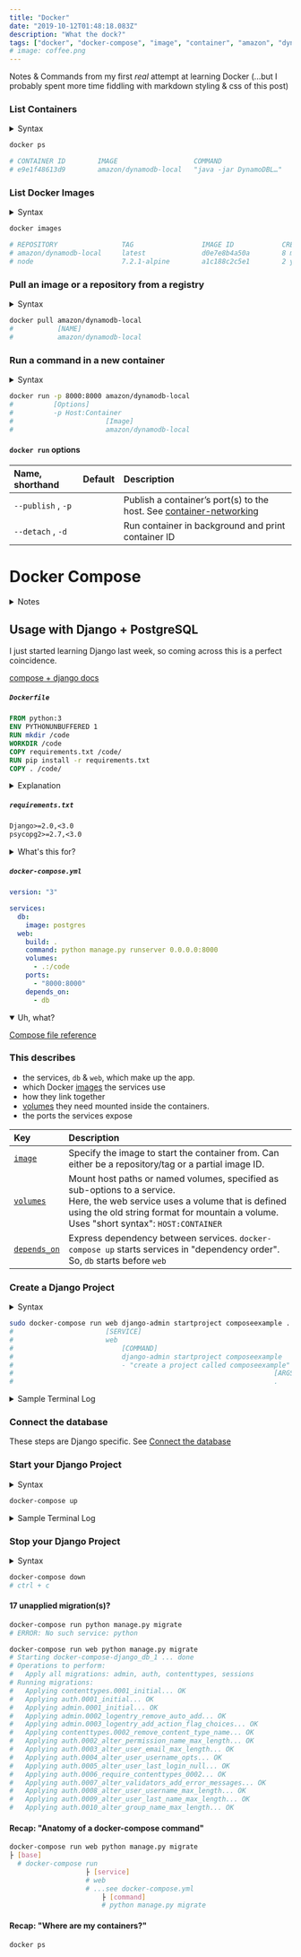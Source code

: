```yaml
---
title: "Docker"
date: "2019-10-12T01:48:18.083Z"
description: "What the dock?"
tags: ["docker", "docker-compose", "image", "container", "amazon", "dynamodb"]
# image: coffee.png
---
```


Notes & Commands from my first _real_ attempt at learning Docker (...but I probably spent more time fiddling with markdown styling & css of this post)

### List Containers

<details>
  <summary>Syntax</summary>

```
docker ps [OPTIONS]
```

[ps-docs](https://docs.docker.com/engine/reference/commandline/ps/)

</details>

```bash
docker ps

# CONTAINER ID        IMAGE                   COMMAND                  CREATED             STATUS              PORTS                              NAMES
# e9e1f48613d9        amazon/dynamodb-local   "java -jar DynamoDBL…"   9 seconds ago       Up 8 seconds        8000/tcp, 0.0.0.0:8000->8008/tcp   festive_lamport
```

### List Docker Images

<details>
  <summary>Syntax</summary>

```
docker images [OPTIONS] [REPOSITORY[:TAG]]
```

[images-docs](https://docs.docker.com/engine/reference/commandline/images/)

</details>

```bash
docker images

# REPOSITORY                TAG                 IMAGE ID            CREATED             SIZE
# amazon/dynamodb-local     latest              d0e7e8b4a50a        8 months ago        506MB
# node                      7.2.1-alpine        a1c188c2c5e1        2 years ago         55.3MB
```

### Pull an image or a repository from a registry

<details>
  <summary>Syntax</summary>

```
docker pull [OPTIONS] NAME[:TAG|@DIGEST]
```

[pull-docs](https://docs.docker.com/engine/reference/commandline/pull/)

</details>

```bash
docker pull amazon/dynamodb-local
#           [NAME]
#           amazon/dynamodb-local
```

### Run a command in a new container

<details>
  <summary>Syntax</summary>

```
docker run [OPTIONS] IMAGE [COMMAND][arg...]
```

[run-docs](https://docs.docker.com/engine/reference/commandline/run/)

</details>

```bash
docker run -p 8000:8000 amazon/dynamodb-local
#          [Options]
#          -p Host:Container
#                       [Image]
#                       amazon/dynamodb-local
```

#### `docker run` options

| Name, shorthand    | Default | Description                                                                                                                            |
| :----------------- | :------ | :------------------------------------------------------------------------------------------------------------------------------------- |
| `--publish` , `-p` |         | Publish a container’s port(s) to the host. See [container-networking](https://docs.docker.com/config/containers/container-networking/) |
| `--detach` , `-d`  |         | Run container in background and print container ID                                                                                     |

# Docker Compose

<details>
  <summary>Notes</summary>

[compose-docs](https://docs.docker.com/compose/)

<h3>What is docker-compose?</h3>

- _"A tool for defining and running multi-container Docker applications"_
- _"You use a YAML file to configure your application’s services"_

<h3>3 step process to using docker-compose</h3>

1. Define your app’s environment with a **Dockerfile** so it can be reproduced anywhere.

2. Define the services that make up your app in `docker-compose.yml` so they can be run together in an isolated environment.

3. Run `docker-compose up` and **Compose** starts and runs your entire app.

</details>

## Usage with Django + PostgreSQL

I just started learning Django last week, so coming across this is a perfect coincidence.

[compose + django docs](https://docs.docker.com/compose/django/)

##### `Dockerfile`

```Dockerfile
FROM python:3
ENV PYTHONUNBUFFERED 1
RUN mkdir /code
WORKDIR /code
COPY requirements.txt /code/
RUN pip install -r requirements.txt
COPY . /code/
```

<details>
  <summary>Explanation</summary>

| Statement                                                              | Params                            | What's going on?                                                                                                                                                                                                          |
| :--------------------------------------------------------------------- | :-------------------------------- | :------------------------------------------------------------------------------------------------------------------------------------------------------------------------------------------------------------------------ |
| [`FROM`](https://docs.docker.com/engine/reference/builder/#from)       | `python:3`                        | This Dockerfile starts with ha Python 3 parent image                                                                                                                                                                      |
| [`ENV`](https://docs.docker.com/engine/reference/builder/#env)         | `PYTHONUNBUFFERED` `1`            | Set environment variable                                                                                                                                                                                                  |
| [`RUN`](https://docs.docker.com/engine/reference/builder/#run)         | `mkdir /code`                     | Add a new directory to the image                                                                                                                                                                                          |
| [`WORKDIR`](https://docs.docker.com/engine/reference/builder/#workdir) | `/code`                           | Set working directory to `code/` for following `RUN`, `CMD`, `ENTRYPOINT`, `COPY`, `ADD` commands                                                                                                                         |
| [`COPY`](https://docs.docker.com/engine/reference/builder/#copy)       | `requirements.txt` `/code/`       | Copy files/dirs from `<src>` to the filesystem of the container, `<dest>` <br/> <li>`src` is relative to the source of the context of the build</li> <li>`dest` is an absolute path, or a path relative to `WORKDIR`</li> |
| `RUN`                                                                  | `pip install -r requirements.txt` | Run pip install on the container                                                                                                                                                                                          |
| `COPY`                                                                 | `.` `/code/`                      | ?                                                                                                                                                                                                                         |

</details>

##### `requirements.txt`

```txt
Django>=2.0,<3.0
psycopg2>=2.7,<3.0
```

<details>
  <summary>What's this for?</summary>

This file is used by the `RUN pip install -r requirements.txt` command in the `Dockerfile`.

</details>

##### `docker-compose.yml`

```yaml
version: "3"

services:
  db:
    image: postgres
  web:
    build: .
    command: python manage.py runserver 0.0.0.0:8000
    volumes:
      - .:/code
    ports:
      - "8000:8000"
    depends_on:
      - db
```

<details open>
  <summary>Uh, what?</summary>

[Compose file reference](https://docs.docker.com/compose/compose-file/)

<h3>This describes</h3>

- the services, `db` & `web`, which make up the app.
- which Docker [images](https://docs.docker.com/compose/compose-file/#image) the services use
- how they link together
- [volumes](https://docs.docker.com/compose/compose-file/#volumes) they need mounted inside the containers.
- the ports the services expose

| Key                                                                      | Description                                                                                                                                                                                                                       |
| :----------------------------------------------------------------------- | :-------------------------------------------------------------------------------------------------------------------------------------------------------------------------------------------------------------------------------- |
| [`image`](https://docs.docker.com/compose/compose-file/#image)           | Specify the image to start the container from. Can either be a repository/tag or a partial image ID.                                                                                                                              |
| [`volumes`](https://docs.docker.com/compose/compose-file/#volumes)       | Mount host paths or named volumes, specified as sub-options to a service. <br/>Here, the web service uses a volume that is defined using the old string format for mountain a volume. <br/> Uses "short syntax": `HOST:CONTAINER` |
| [`depends_on`](https://docs.docker.com/compose/compose-file/#depends_on) | Express dependency between services. `docker-compose up` starts services in "dependency order". So, `db` starts before `web`                                                                                                      |

</details>

### Create a Django Project

<details>
  <summary>Syntax</summary>

```
run [options] [-v VOLUME...] [-p PORT...] [-e KEY=VAL...] [-l KEY=VALUE...] SERVICE [COMMAND] [ARGS...]
```

[docker-compose run docs](https://docs.docker.com/compose/reference/run/)

Runs a one-time command against a service.

The following command instructs Compose to run `django-admin startproject composeexample` in a container, using the `web` service's image and configuration.

Because the `web` image doesn't exist yet, Compose builds it from the current directory, as specified by the `build: .` line in `docker-compose.yml`

</details>

```bash
sudo docker-compose run web django-admin startproject composeexample .
#                       [SERVICE]
#                       web
#                           [COMMAND]
#                           django-admin startproject composeexample
#                           - "create a project called composeexample"
#                                                                 [ARGS]
#                                                                 .
```

<details>
  <summary>Sample Terminal Log</summary>

```
~/r/docker-compose-django $
~/r/docker-compose-django $ touch Dockerfile
~/r/docker-compose-django $ vim Dockerfile
~/r/docker-compose-django $ touch requirements.txt
~/r/docker-compose-django $ vim requirements.txt
~/r/docker-compose-django $ touch docker-compose.yml
~/r/docker-compose-django $ vim docker-compose.yml
~/r/docker-compose-django $ sudo docker-compose run web django-admin startproject composeexample .
Password:
Creating network "docker-compose-django_default" with the default driver
Pulling db (postgres:)...
latest: Pulling from library/postgres
b8f262c62ec6: Pull complete
fe6da876d968: Pull complete
46b9d53972f5: Pull complete
23a11bddcc75: Pull complete
d6744ba78bdc: Pull complete
8d95423a7aa9: Pull complete
8590ba4183e5: Pull complete
ed97b9b8e039: Pull complete
d9b574d4da1e: Pull complete
04119344259c: Pull complete
774edf2116fc: Pull complete
2d839f35fc94: Pull complete
77d2dd4efe0a: Pull complete
22c5d24859af: Pull complete
Digest: sha256:3dbb3cb945dfe0316dcdd3a75e8a3c6192ce30f87a9952f285b9ba2f02b81982
Status: Downloaded newer image for postgres:latest
Creating docker-compose-django_db_1 ... done
Building web
Step 1/7 : FROM python:3
3: Pulling from library/python
4a56a430b2ba: Pull complete
4b5cacb629f5: Pull complete
14408c8d4f9a: Pull complete
ea67eaa7dd42: Pull complete
4d134ac3fe4b: Pull complete
4c55f6f5d7f0: Pull complete
6ae475e50652: Pull complete
6f4152644229: Pull complete
6933d3d46042: Pull complete
Digest: sha256:9455815814cd05da0fe73fba64dbed5a3dcb582c757b6c7591c49178c3a4398c
Status: Downloaded newer image for python:3
 ---> 02d2bb146b3b
Step 2/7 : ENV PYTHONUNBUFFERED 1
 ---> Running in 4eb161cc1ff9
Removing intermediate container 4eb161cc1ff9
 ---> c47637decb35
Step 3/7 : RUN mkdir /code
 ---> Running in dac0b2776f8c
Removing intermediate container dac0b2776f8c
 ---> 906b1e10b143
Step 4/7 : WORKDIR /code
 ---> Running in 19cecd5bb2d9
Removing intermediate container 19cecd5bb2d9
 ---> 606becca4aea
Step 5/7 : COPY requirements.txt /code/
 ---> 98b4d6c6d83e
Step 6/7 : RUN pip install -r requirements.txt
 ---> Running in 61c6a6b94003
Collecting Django<3.0,>=2.0 (from -r requirements.txt (line 1))
  Downloading https://files.pythonhosted.org/packages/b2/79/df0ffea7bf1e02c073c2633702c90f4384645c40a1dd09a308e02ef0c817/Django-2.2.6-py3-none-any.whl (7.5MB)
Collecting psycopg2<3.0,>=2.7 (from -r requirements.txt (line 2))
  Downloading https://files.pythonhosted.org/packages/5c/1c/6997288da181277a0c29bc39a5f9143ff20b8c99f2a7d059cfb55163e165/psycopg2-2.8.3.tar.gz (377kB)
Collecting sqlparse (from Django<3.0,>=2.0->-r requirements.txt (line 1))
  Downloading https://files.pythonhosted.org/packages/ef/53/900f7d2a54557c6a37886585a91336520e5539e3ae2423ff1102daf4f3a7/sqlparse-0.3.0-py2.py3-none-any.whl
Collecting pytz (from Django<3.0,>=2.0->-r requirements.txt (line 1))
  Downloading https://files.pythonhosted.org/packages/e7/f9/f0b53f88060247251bf481fa6ea62cd0d25bf1b11a87888e53ce5b7c8ad2/pytz-2019.3-py2.py3-none-any.whl (509kB)
Building wheels for collected packages: psycopg2
  Building wheel for psycopg2 (setup.py): started
  Building wheel for psycopg2 (setup.py): finished with status 'done'
  Created wheel for psycopg2: filename=psycopg2-2.8.3-cp37-cp37m-linux_x86_64.whl size=465788 sha256=6d3889e010861b408ec9cc225ca637438d0394685fd4ae5daf324eb79e671eb7
  Stored in directory: /root/.cache/pip/wheels/48/06/67/475967017d99b988421b87bf7ee5fad0dad789dc349561786b
Successfully built psycopg2
Installing collected packages: sqlparse, pytz, Django, psycopg2
Successfully installed Django-2.2.6 psycopg2-2.8.3 pytz-2019.3 sqlparse-0.3.0
Removing intermediate container 61c6a6b94003
 ---> febdc392632b
Step 7/7 : COPY . /code/
 ---> e17ab833112b
Successfully built e17ab833112b
Successfully tagged docker-compose-django_web:latest
WARNING: Image for service web was built because it did not already exist. To rebuild this image you must use `docker-compose build` or `docker-compose up --build`.
```

</details>

### Connect the database

These steps are Django specific. See [Connect the database](https://docs.docker.com/compose/django/#connect-the-database)

### Start your Django Project

<details>
  <summary>Syntax</summary>

```
docker-compose up [options] [--scale SERVICE=NUM...] [SERVICE...]
```

[docker-compose up docs](https://docs.docker.com/compose/reference/up/)

</details>

```bash
docker-compose up
```

<details>
  <summary>Sample Terminal Log</summary>

```
~/r/docker-compose-django $ docker-compose up                                                                               11:59:26
Starting docker-compose-django_db_1 ... done
Recreating docker-compose-django_web_1 ... done
Attaching to docker-compose-django_db_1, docker-compose-django_web_1
db_1   | 2019-10-12 15:59:45.658 UTC [1] LOG:  starting PostgreSQL 12.0 (Debian 12.0-2.pgdg100+1) on x86_64-pc-linux-gnu, compiled by gcc (Debian 8.3.0-6) 8.3.0, 64-bit
db_1   | 2019-10-12 15:59:45.658 UTC [1] LOG:  listening on IPv4 address "0.0.0.0", port 5432
db_1   | 2019-10-12 15:59:45.658 UTC [1] LOG:  listening on IPv6 address "::", port 5432
db_1   | 2019-10-12 15:59:45.661 UTC [1] LOG:  listening on Unix socket "/var/run/postgresql/.s.PGSQL.5432"
db_1   | 2019-10-12 15:59:45.674 UTC [25] LOG:  database system was interrupted; last known up at 2019-10-12 15:59:09 UTC
db_1   | 2019-10-12 15:59:45.761 UTC [25] LOG:  database system was not properly shut down; automatic recovery in progress
db_1   | 2019-10-12 15:59:45.763 UTC [25] LOG:  redo starts at 0/1645598
db_1   | 2019-10-12 15:59:45.763 UTC [25] LOG:  invalid record length at 0/16455D0: wanted 24, got 0
db_1   | 2019-10-12 15:59:45.763 UTC [25] LOG:  redo done at 0/1645598
db_1   | 2019-10-12 15:59:45.773 UTC [1] LOG:  database system is ready to accept connections
web_1  | Watching for file changes with StatReloader
web_1  | Performing system checks...
web_1  |
web_1  | System check identified no issues (0 silenced).
web_1  |
web_1  | You have 17 unapplied migration(s). Your project may not work properly until you apply the migrations for app(s): admin, auth, contenttypes, sessions.
web_1  | Run 'python manage.py migrate' to apply them.
web_1  | October 12, 2019 - 15:59:47
web_1  | Django version 2.2.6, using settings 'composeexample.settings'
web_1  | Starting development server at http://0.0.0.0:8000/
web_1  | Quit the server with CONTROL-C.
```

</details>

### Stop your Django Project

<details>
  <summary>Syntax</summary>

```
docker-compose down [options]
```

[docker-compose down docs](https://docs.docker.com/compose/reference/down/)

</details>

```bash
docker-compose down
# ctrl + c
```

#### 17 unapplied migration(s)?

```bash
docker-compose run python manage.py migrate
# ERROR: No such service: python
```

```bash
docker-compose run web python manage.py migrate
# Starting docker-compose-django_db_1 ... done
# Operations to perform:
#   Apply all migrations: admin, auth, contenttypes, sessions
# Running migrations:
#   Applying contenttypes.0001_initial... OK
#   Applying auth.0001_initial... OK
#   Applying admin.0001_initial... OK
#   Applying admin.0002_logentry_remove_auto_add... OK
#   Applying admin.0003_logentry_add_action_flag_choices... OK
#   Applying contenttypes.0002_remove_content_type_name... OK
#   Applying auth.0002_alter_permission_name_max_length... OK
#   Applying auth.0003_alter_user_email_max_length... OK
#   Applying auth.0004_alter_user_username_opts... OK
#   Applying auth.0005_alter_user_last_login_null... OK
#   Applying auth.0006_require_contenttypes_0002... OK
#   Applying auth.0007_alter_validators_add_error_messages... OK
#   Applying auth.0008_alter_user_username_max_length... OK
#   Applying auth.0009_alter_user_last_name_max_length... OK
#   Applying auth.0010_alter_group_name_max_length... OK
```

#### Recap: "Anatomy of a docker-compose command"

```bash
docker-compose run web python manage.py migrate
├ [base]
  # docker-compose run
                   ├ [service]
                   # web
                   # ...see docker-compose.yml
                       ├ [command]
                       # python manage.py migrate
```

#### Recap: "Where are my containers?"

```bash
docker ps
```
